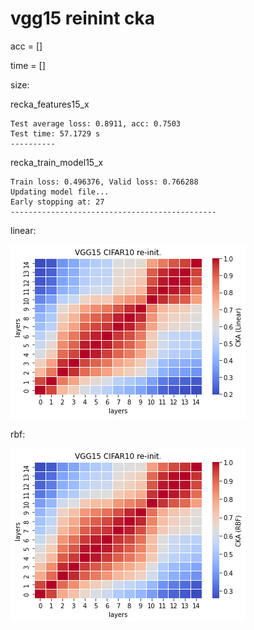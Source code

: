 # vgg15 reinint cka
acc = [] 

time = []

size:

recka_features15_x
```
Test average loss: 0.8911, acc: 0.7503
Test time: 57.1729 s
----------

```

recka_train_model15_x
```
Train loss: 0.496376, Valid loss: 0.766288
Updating model file...
Early stopping at: 27
----------------------------------------------
```

linear:

![recka15linear](recka15linear.png)

rbf:

![recka15rbf](recka15rbf.png)
